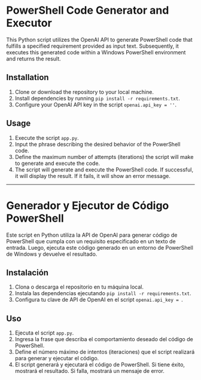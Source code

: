 # PowerShell Code Generator and Executor

This Python script utilizes the OpenAI API to generate PowerShell code that fulfills a specified requirement provided as input text. Subsequently, it executes this generated code within a Windows PowerShell environment and returns the result.

## Installation

1. Clone or download the repository to your local machine.
2. Install dependencies by running `pip install -r requirements.txt`.
3. Configure your OpenAI API key in the script `openai.api_key = ''`.

## Usage

1. Execute the script `app.py`.
2. Input the phrase describing the desired behavior of the PowerShell code.
3. Define the maximum number of attempts (iterations) the script will make to generate and execute the code.
4. The script will generate and execute the PowerShell code. If successful, it will display the result. If it fails, it will show an error message.

---

# Generador y Ejecutor de Código PowerShell

Este script en Python utiliza la API de OpenAI para generar código de PowerShell que cumpla con un requisito especificado en un texto de entrada. Luego, ejecuta este código generado en un entorno de PowerShell de Windows y devuelve el resultado.

## Instalación

1. Clona o descarga el repositorio en tu máquina local.
2. Instala las dependencias ejecutando `pip install -r requirements.txt`.
3. Configura tu clave de API de OpenAI en el script `openai.api_key = `.

## Uso

1. Ejecuta el script `app.py`.
2. Ingresa la frase que describa el comportamiento deseado del código de PowerShell.
3. Define el número máximo de intentos (iteraciones) que el script realizará para generar y ejecutar el código.
4. El script generará y ejecutará el código de PowerShell. Si tiene éxito, mostrará el resultado. Si falla, mostrará un mensaje de error.
